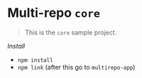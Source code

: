# Multi-repo `core`
> This is the `core` sample project.

*Install*
* `npm install`
* `npm link` (after this go to `multirepo-app`)